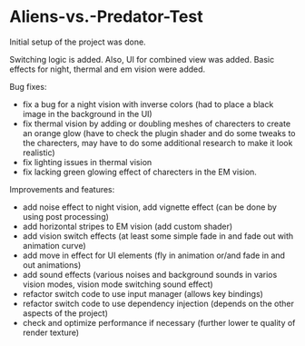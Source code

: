 # Aliens-vs.-Predator-Test

Initial setup of the project was done. 

Switching logic is added. Also, UI for combined view was added. Basic effects for night, thermal and em vision were added.

Bug fixes:
- fix a bug for a night vision with inverse colors (had to place a black image in the background in the UI)
- fix thermal vision by adding or doubling meshes of charecters to create an orange glow (have to check the plugin shader and do some tweaks to the charecters, may have to do some additional research to make it look realistic)
- fix lighting issues in thermal vision
- fix lacking green glowing effect of charecters in the EM vision.

Improvements and features:
- add noise effect to night vision, add vignette effect (can be done by using post processing)
- add horizontal stripes to EM vision (add custom shader)
- add vision switch effects (at least some simple fade in and fade out with animation curve)
- add move in effect for UI elements (fly in animation or/and fade in and out animations)
- add sound effects (various noises and background sounds in varios vision modes, vision mode switching sound effect)
- refactor switch code to use input manager (allows key bindings)
- refactor switch code to use dependency injection (depends on the other aspects of the project)
- check and optimize performance if necessary (further lower te quality of render texture)
